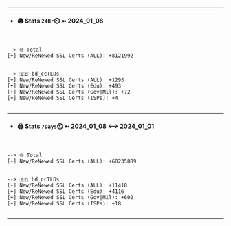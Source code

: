 

---
- #### 🖨️ **Stats** `24Hr`⏲️ ➼ 2024_01_08
```console


--> 🌐 Total
[+] New/ReNewed SSL Certs (ALL): +8121992


--> 🇧🇩 bd_ccTLDs
[+] New/ReNewed SSL Certs (ALL): +1293
[+] New/ReNewed SSL Certs (Edu): +493
[+] New/ReNewed SSL Certs (Gov|Mil): +72
[+] New/ReNewed SSL Certs (ISPs): +4


```

---
- #### 🖨️ **Stats** `7Days`⏲️ ➼ 2024_01_08 <--> 2024_01_01
```console


--> 🌐 Total
[+] New/ReNewed SSL Certs (ALL): +68235889


--> 🇧🇩 bd_ccTLDs
[+] New/ReNewed SSL Certs (ALL): +11418
[+] New/ReNewed SSL Certs (Edu): +4116
[+] New/ReNewed SSL Certs (Gov|Mil): +602
[+] New/ReNewed SSL Certs (ISPs): +18


```

---

